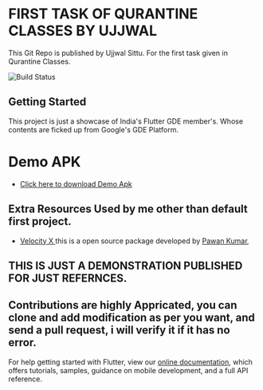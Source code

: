 # FIRST TASK OF QURANTINE CLASSES BY UJJWAL

This Git Repo is published by Ujjwal Sittu. For the first task given in Qurantine Classes.

![Build Status](https://badgen.net/badge/Building/Success/green)

## Getting Started

This project is just a showcase of India's Flutter GDE member's.
Whose contents are ficked up from Google's GDE Platform.

# Demo APK

- [Click here to download Demo Apk](https://github.com/ujjwalsittu/firstTask_qurantine_classes/releases/tag/1.0)



## Extra Resources Used by me other than default first project.

- [Velocity X ](https://velocityx.dev/) this is a open source package developed by [Pawan Kumar](https://github.com/iampawan),

## THIS IS JUST A DEMONSTRATION PUBLISHED FOR JUST REFERNCES.


## Contributions are highly Appricated, you can clone and add modification as per you want, and send a pull request, i will verify it if it has no error.

For help getting started with Flutter, view our
[online documentation](https://flutter.dev/docs), which offers tutorials,
samples, guidance on mobile development, and a full API reference.
